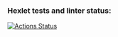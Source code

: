 ### Hexlet tests and linter status:
[![Actions Status](https://github.com/T-Grigory/frontend-project-46/workflows/hexlet-check/badge.svg)](https://github.com/T-Grigory/frontend-project-46/actions)